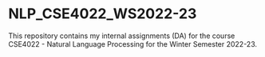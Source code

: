 # NLP_CSE4022_WS2022-23
This repository contains my internal assignments (DA) for the course CSE4022 - Natural Language Processing for the Winter Semester 2022-23.
